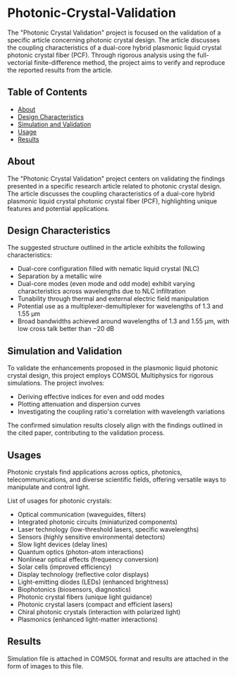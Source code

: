 # Photonic-Crystal-Validation

The "Photonic Crystal Validation" project is focused on the validation of a specific article concerning photonic crystal design. The article discusses the coupling characteristics of a dual-core hybrid plasmonic liquid crystal photonic crystal fiber (PCF). Through rigorous analysis using the full-vectorial finite-difference method, the project aims to verify and reproduce the reported results from the article.

## Table of Contents

- [About](#about)
- [Design Characteristics](#design-characteristics)
- [Simulation and Validation](#simulation-and-validation)
- [Usage](#usage)
- [Results](#results)


## About

The "Photonic Crystal Validation" project centers on validating the findings presented in a specific research article related to photonic crystal design. The article discusses the coupling characteristics of a dual-core hybrid plasmonic liquid crystal photonic crystal fiber (PCF), highlighting unique features and potential applications.

## Design Characteristics

The suggested structure outlined in the article exhibits the following characteristics:

- Dual-core configuration filled with nematic liquid crystal (NLC)
- Separation by a metallic wire
- Dual-core modes (even mode and odd mode) exhibit varying characteristics across wavelengths due to NLC infiltration
- Tunability through thermal and external electric field manipulation
- Potential use as a multiplexer-demultiplexer for wavelengths of 1.3 and 1.55 μm
- Broad bandwidths achieved around wavelengths of 1.3 and 1.55 μm, with low cross talk better than −20 dB

## Simulation and Validation

To validate the enhancements proposed in the plasmonic liquid photonic crystal design, this project employs COMSOL Multiphysics for rigorous simulations. The project involves:

- Deriving effective indices for even and odd modes
- Plotting attenuation and dispersion curves
- Investigating the coupling ratio's correlation with wavelength variations

The confirmed simulation results closely align with the findings outlined in the cited paper, contributing to the validation process.

## Usages

Photonic crystals find applications across optics, photonics, telecommunications, and diverse scientific fields, offering versatile ways to manipulate and control light.

List of usages for photonic crystals:

- Optical communication (waveguides, filters)
- Integrated photonic circuits (miniaturized components)
- Laser technology (low-threshold lasers, specific wavelengths)
- Sensors (highly sensitive environmental detectors)
- Slow light devices (delay lines)
- Quantum optics (photon-atom interactions)
- Nonlinear optical effects (frequency conversion)
- Solar cells (improved efficiency)
- Display technology (reflective color displays)
- Light-emitting diodes (LEDs) (enhanced brightness)
- Biophotonics (biosensors, diagnostics)
- Photonic crystal fibers (unique light guidance)
- Photonic crystal lasers (compact and efficient lasers)
- Chiral photonic crystals (interaction with polarized light)
- Plasmonics (enhanced light-matter interactions)


## Results 

Simulation file is attached in COMSOL format and results are attached in the form of images to this file. 
